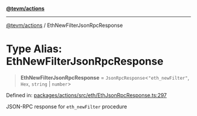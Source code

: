 [**@tevm/actions**](../README.md)

***

[@tevm/actions](../globals.md) / EthNewFilterJsonRpcResponse

# Type Alias: EthNewFilterJsonRpcResponse

> **EthNewFilterJsonRpcResponse** = `JsonRpcResponse`\<`"eth_newFilter"`, `Hex`, `string` \| `number`\>

Defined in: [packages/actions/src/eth/EthJsonRpcResponse.ts:297](https://github.com/evmts/tevm-monorepo/blob/main/packages/actions/src/eth/EthJsonRpcResponse.ts#L297)

JSON-RPC response for `eth_newFilter` procedure
